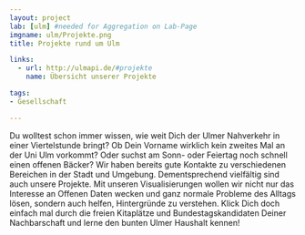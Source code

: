 ```yaml
---
layout: project
lab: [ulm] #needed for Aggregation on Lab-Page
imgname: ulm/Projekte.png
title: Projekte rund um Ulm

links:
  - url: http://ulmapi.de/#projekte
    name: Übersicht unserer Projekte

tags:
- Gesellschaft

---
```


Du wolltest schon immer wissen, wie weit Dich der Ulmer Nahverkehr in einer Viertelstunde bringt? Ob Dein Vorname wirklich kein zweites Mal an der Uni Ulm vorkommt? Oder suchst am Sonn- oder Feiertag noch schnell einen offenen Bäcker?
Wir haben bereits gute Kontakte zu verschiedenen Bereichen in der Stadt und Umgebung. Dementsprechend vielfältig sind auch unsere Projekte. Mit unseren Visualisierungen wollen wir nicht nur das Interesse an Offenen Daten wecken und ganz normale Probleme des Alltags lösen, sondern auch helfen, Hintergründe zu verstehen. Klick Dich doch einfach mal durch die freien Kitaplätze und Bundestagskandidaten Deiner Nachbarschaft und lerne den bunten Ulmer Haushalt kennen!
